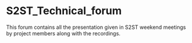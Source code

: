 # S2ST_Technical_forum
This forum contains all the presentation given in S2ST weekend meetings by project members along with the recordings.
